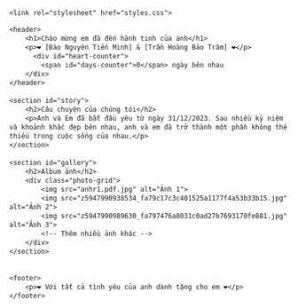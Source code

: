 
<html lang="vi">
<head>
    <meta charset="UTF-8">
    <meta name="viewport" content="width=device-width, initial-scale=1.0">
    
    <link rel="stylesheet" href="styles.css">
</head>
<body>
   
    <header>
        <h1>Chào mừng em đã đến hành tinh của anh</h1>
        <p>❤️ [Đào Nguyên Tiến Minh] & [Trần Hoàng Bảo Trâm] ❤️</p>
          <div id="heart-counter">
            <span id="days-counter">0</span> ngày bên nhau
        </div>
    </header>

    <section id="story">
        <h2>Câu chuyện của chúng tôi</h2>
        <p>Anh và Em đã bắt đầu yêu từ ngày 31/12/2023. Sau nhiều kỷ niệm và khoảnh khắc đẹp bên nhau, anh và em đã trở thành một phần không thể thiếu trong cuộc sống của nhau.</p>
    </section>

    <section id="gallery">
        <h2>Album ảnh</h2>
        <div class="photo-grid">
            <img src="anhr1.pdf.jpg" alt="Ảnh 1">
            <img src="z5947990938534_fa79c17c3c401525a1177f4a53b33b15.jpg" alt="Ảnh 2">
            <img src="z5947990989630_fa797476a8031c0ad27b7693170fe881.jpg" alt="Ảnh 3">
            <!-- Thêm nhiều ảnh khác -->
        </div>
    </section>


    <footer>
        <p>❤️ Với tất cả tình yêu của anh dành tặng cho em ❤️</p>
    </footer>

<script src="scripts.js"></script>

</body>

</html>
